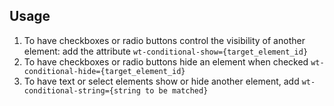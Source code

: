 ## Usage

1. To have checkboxes or radio buttons control the visibility of another element: add the attribute 
`wt-conditional-show={target_element_id}`
2. To have checkboxes or radio buttons hide an element when checked 
`wt-conditional-hide={target_element_id}`
3. To have text or select elements show or hide another element, add `wt-conditional-string={string to be matched}`
